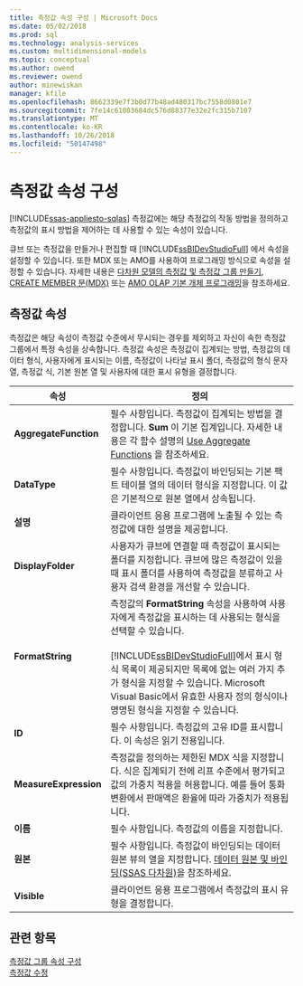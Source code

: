 ```yaml
---
title: 측정값 속성 구성 | Microsoft Docs
ms.date: 05/02/2018
ms.prod: sql
ms.technology: analysis-services
ms.custom: multidimensional-models
ms.topic: conceptual
ms.author: owend
ms.reviewer: owend
author: minewiskan
manager: kfile
ms.openlocfilehash: 8662339e7f3b0d77b48ad480317bc7558d0801e7
ms.sourcegitcommit: 7fe14c61083684dc576d88377e32e2fc315b7107
ms.translationtype: MT
ms.contentlocale: ko-KR
ms.lasthandoff: 10/26/2018
ms.locfileid: "50147498"
---
```

# <a name="configure-measure-properties"></a>측정값 속성 구성
[!INCLUDE[ssas-appliesto-sqlas](../../includes/ssas-appliesto-sqlas.md)]
  측정값에는 해당 측정값의 작동 방법을 정의하고 측정값의 표시 방법을 제어하는 데 사용할 수 있는 속성이 있습니다.  
  
 큐브 또는 측정값을 만들거나 편집할 때 [!INCLUDE[ssBIDevStudioFull](../../includes/ssbidevstudiofull-md.md)] 에서 속성을 설정할 수 있습니다. 또한 MDX 또는 AMO를 사용하여 프로그래밍 방식으로 속성을 설정할 수 있습니다. 자세한 내용은 [다차원 모델의 측정값 및 측정값 그룹 만들기](../../analysis-services/multidimensional-models/create-measures-and-measure-groups-in-multidimensional-models.md), [CREATE MEMBER 문&#40;MDX&#41;](../../mdx/mdx-data-definition-create-member.md) 또는 [AMO OLAP 기본 개체 프로그래밍](https://docs.microsoft.com/bi-reference/amo/programming-amo-olap-basic-objects)을 참조하세요.  
  
## <a name="measure-properties"></a>측정값 속성  
 측정값은 해당 속성이 측정값 수준에서 무시되는 경우를 제외하고 자신이 속한 측정값 그룹에서 특정 속성을 상속합니다. 측정값 속성은 측정값이 집계되는 방법, 측정값의 데이터 형식, 사용자에게 표시되는 이름, 측정값이 나타날 표시 폴더, 측정값의 형식 문자열, 측정값 식, 기본 원본 열 및 사용자에 대한 표시 유형을 결정합니다.  
  
|속성|정의|  
|--------------|----------------|  
|**AggregateFunction**|필수 사항입니다. 측정값이 집계되는 방법을 결정합니다. **Sum** 이 기본 집계입니다. 자세한 내용은 각 함수 설명의 [Use Aggregate Functions](../../analysis-services/multidimensional-models/use-aggregate-functions.md) 을 참조하세요.|  
|**DataType**|필수 사항입니다. 측정값이 바인딩되는 기본 팩트 테이블 열의 데이터 형식을 지정합니다. 이 값은 기본적으로 원본 열에서 상속됩니다.|  
|**설명**|클라이언트 응용 프로그램에 노출될 수 있는 측정값에 대한 설명을 제공합니다.|  
|**DisplayFolder**|사용자가 큐브에 연결할 때 측정값이 표시되는 폴더를 지정합니다. 큐브에 많은 측정값이 있을 때 표시 폴더를 사용하여 측정값을 분류하고 사용자 검색 환경을 개선할 수 있습니다.|  
|**FormatString**|측정값의 **FormatString** 속성을 사용하여 사용자에게 측정값을 표시하는 데 사용되는 형식을 선택할 수 있습니다.<br /><br /> [!INCLUDE[ssBIDevStudioFull](../../includes/ssbidevstudiofull-md.md)]에서 표시 형식 목록이 제공되지만 목록에 없는 여러 가지 추가 형식을 지정할 수 있습니다. Microsoft Visual Basic에서 유효한 사용자 정의 형식이나 명명된 형식을 지정할 수 있습니다.|  
|**ID**|필수 사항입니다. 측정값의 고유 ID를 표시합니다. 이 속성은 읽기 전용입니다.|  
|**MeasureExpression**|측정값을 정의하는 제한된 MDX 식을 지정합니다. 식은 집계되기 전에 리프 수준에서 평가되고 값의 가중치 적용을 허용합니다. 예를 들어 통화 변환에서 판매액은 환율에 따라 가중치가 적용됩니다.|  
|**이름**|필수 사항입니다. 측정값의 이름을 지정합니다.|  
|**원본**|필수 사항입니다. 측정값이 바인딩되는 데이터 원본 뷰의 열을 지정합니다. [데이터 원본 및 바인딩&#40;SSAS 다차원&#41;](../../analysis-services/multidimensional-models/data-sources-and-bindings-ssas-multidimensional.md)을 참조하세요.|  
|**Visible**|클라이언트 응용 프로그램에서 측정값의 표시 유형을 결정합니다.|  
  
## <a name="see-also"></a>관련 항목  
 [측정값 그룹 속성 구성](../../analysis-services/multidimensional-models/configure-measure-group-properties.md)   
 [측정값 수정](../../analysis-services/lesson-3-1-modifying-measures.md)  
  
  
